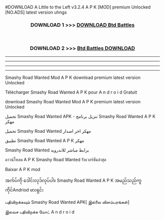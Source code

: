 #DOWNLOAD A Little to the Left v3.2.4 A P K [MOD] premium Unlocked [NO.ADS] latest version uhngs 



<div align="center">

<h3>DOWNLOAD 1 >>> <a href="https://getmod1.web.app/?judule=Btd Battles">DOWNLOAD Btd Battles</a></h3><br>

<h3>DOWNLOAD 2 >>> <a href="https://getmod1.web.app/?judule=Btd Battles">Btd Battles DOWNLOAD </a></h3>

</div>


----------------------------------------------------------

----------------------------------------------------------

----------------------------------------------------------

----------------------------------------------------------


Smashy Road Wanted  Mod A P K download premium latest version Unlocked

Télécharger  Smashy Road Wanted  A P K pour A n d r o i d Gratuit

download Smashy Road Wanted  Mod A P K premium latest version Unlocked

تحميل Smashy Road Wanted  APK - تنزيل برنامج Smashy Road Wanted  A P K مهكر

تحميل Smashy Road Wanted  مهكر اخر اصدار

تطبيق Smashy Road Wanted  A P K مهكر

Smashy Road Wanted  برابط مباشر للاندرويد

ดาวน์โหลด A P K Smashy Road Wanted  รับเวอร์ชันล่าสุด

Baixar A P K mod

အက်ပ်ကို ဒေါင်းလုဒ်လုပ်ပါ။ Smashy Road Wanted  A P K အမည်သည်ကူကိုင်Andriod ဗားရှင်း

பதிவிறக்கவும் Smashy Road Wanted  APK[ இல்லை விளம்பரங்கள்] 
 
இலவச பதிவிறக்க மோட் A n d r o i d



